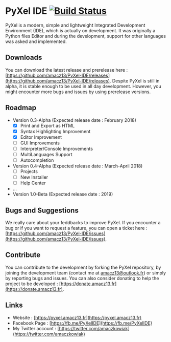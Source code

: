 # PyXel IDE [![Build Status](https://travis-ci.org/amacz13/PyXel-IDE.svg?branch=master)](https://travis-ci.org/amacz13/PyXel-IDE)

PyXel is a modern, simple and lightweight Integrated Development Environment (IDE), which is actually on development. It was originally a Python files Editor and during the development, support for other languages was asked and implemented.

Downloads
-
You can download the latest release and prerelease here : [https://github.com/amacz13/PyXel-IDE/releases](https://github.com/amacz13/PyXel-IDE/releases).
Despite PyXel is still in alpha, it is stable enough to be used in all day development. However, you might encounter more bugs and issues by using prerelease versions.

Roadmap
-
- Version 0.3-Alpha (Expected release date : February 2018)
  - [x] Print and Export as HTML
  - [x] Syntax Highlighting Improvement
  - [x] Editor Improvement
  - [ ] GUI Improvements
  - [ ] Interpreter/Console Improvements
  - [ ] MultiLanguages Support
  - [ ] Autocompletion
- Version 0.4-Alpha (Expected release date : March-April 2018)
  - [ ] Projects
  - [ ] New Installer
  - [ ] Help Center
- ...
- Version 1.0-Beta (Expected release date : 2019)

Bugs and Suggestions
-
We really care about your feddbacks to improve PyXel. If you encounter a bug or if you want to request a feature, you can open a ticket here : [https://github.com/amacz13/PyXel-IDE/issues](https://github.com/amacz13/PyXel-IDE/issues).

Contribute
-
You can contribute to the development by forking the PyXel repository, by joining the development team (contact me at amacz13@outlook.fr) or simply by reporting bugs and issues. You can also consider donating to help the project to be developed : [https://donate.amacz13.fr](https://donate.amacz13.fr).

Links
-
- Website : [https://pyxel.amacz13.fr](https://pyxel.amacz13.fr)
- Facebook Page : [https://fb.me/PyXelIDE](https://fb.me/PyXelIDE)
- My Twitter account : [https://twitter.com/amaczkowiak](https://twitter.com/amaczkowiak)

